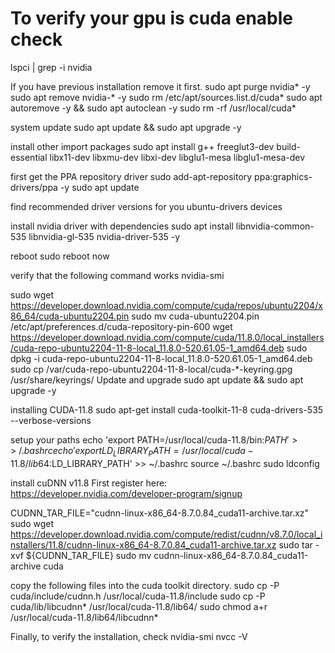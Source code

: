 # To verify your gpu is cuda enable check
lspci | grep -i nvidia

If you have previous installation remove it first. 
sudo apt purge nvidia* -y
sudo apt remove nvidia-* -y
sudo rm /etc/apt/sources.list.d/cuda*
sudo apt autoremove -y && sudo apt autoclean -y
sudo rm -rf /usr/local/cuda*

system update
sudo apt update && sudo apt upgrade -y

 install other import packages
sudo apt install g++ freeglut3-dev build-essential libx11-dev libxmu-dev libxi-dev libglu1-mesa libglu1-mesa-dev

 first get the PPA repository driver
sudo add-apt-repository ppa:graphics-drivers/ppa -y
sudo apt update

 find recommended driver versions for you
ubuntu-drivers devices

 install nvidia driver with dependencies
sudo apt install libnvidia-common-535 libnvidia-gl-535 nvidia-driver-535 -y

reboot
sudo reboot now

verify that the following command works
nvidia-smi

sudo wget https://developer.download.nvidia.com/compute/cuda/repos/ubuntu2204/x86_64/cuda-ubuntu2204.pin
sudo mv cuda-ubuntu2204.pin /etc/apt/preferences.d/cuda-repository-pin-600
wget https://developer.download.nvidia.com/compute/cuda/11.8.0/local_installers/cuda-repo-ubuntu2204-11-8-local_11.8.0-520.61.05-1_amd64.deb
sudo dpkg -i cuda-repo-ubuntu2204-11-8-local_11.8.0-520.61.05-1_amd64.deb
sudo cp /var/cuda-repo-ubuntu2204-11-8-local/cuda-*-keyring.gpg /usr/share/keyrings/
Update and upgrade
sudo apt update && sudo apt upgrade -y

installing CUDA-11.8
sudo apt-get install cuda-toolkit-11-8 cuda-drivers-535 --verbose-versions

 setup your paths
echo 'export PATH=/usr/local/cuda-11.8/bin:$PATH' >> ~/.bashrc
echo 'export LD_LIBRARY_PATH=/usr/local/cuda-11.8/lib64:$LD_LIBRARY_PATH' >> ~/.bashrc
source ~/.bashrc
sudo ldconfig

install cuDNN v11.8
First register here: https://developer.nvidia.com/developer-program/signup

CUDNN_TAR_FILE="cudnn-linux-x86_64-8.7.0.84_cuda11-archive.tar.xz"
sudo wget https://developer.download.nvidia.com/compute/redist/cudnn/v8.7.0/local_installers/11.8/cudnn-linux-x86_64-8.7.0.84_cuda11-archive.tar.xz
sudo tar -xvf ${CUDNN_TAR_FILE}
sudo mv cudnn-linux-x86_64-8.7.0.84_cuda11-archive cuda

copy the following files into the cuda toolkit directory.
sudo cp -P cuda/include/cudnn.h /usr/local/cuda-11.8/include
sudo cp -P cuda/lib/libcudnn* /usr/local/cuda-11.8/lib64/
sudo chmod a+r /usr/local/cuda-11.8/lib64/libcudnn*

 Finally, to verify the installation, check
nvidia-smi
nvcc -V
